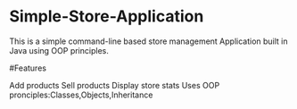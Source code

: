 # Simple-Store-Application
This is a simple command-line based store management Application built in Java using OOP principles.



#Features


Add products
Sell products
Display store stats
Uses OOP pronciples:Classes,Objects,Inheritance
